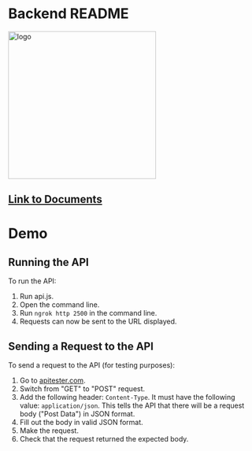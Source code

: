 # Backend README
<img src="https://github.com/AdamCassidy/GreenThumb/blob/master/resources/logo.png" alt="logo" width="300"/>

## [Link to Documents](https://aarone314.github.io/CP317-Project-Green-Thumb/)

# Demo
## Running the API
To run the API:
1. Run api.js.
2. Open the command line.
3. Run ```ngrok http 2500``` in the command line.
4. Requests can now be sent to the URL displayed.

## Sending a Request to the API
To send a request to the API (for testing purposes):
1. Go to [apitester.com](apitester.com).
2. Switch from "GET" to "POST" request.
3. Add the following header: ```Content-Type```. It must have the following value: ```application/json```. This tells the API that there will be a request body ("Post Data") in JSON format.
4. Fill out the body in valid JSON format.
5. Make the request.
6. Check that the request returned the expected body.

